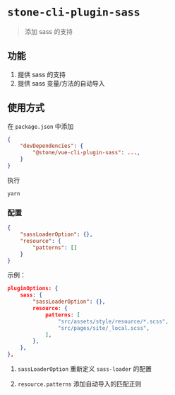 # `stone-cli-plugin-sass`

> 添加 sass 的支持

## 功能

1.  提供 sass 的支持
2.  提供 sass 变量/方法的自动导入

## 使用方式

在 `package.json` 中添加

```json
{
    "devDependencies": {
        "@stone/vue-cli-plugin-sass": ...,
    }
}
```

执行

```shell
yarn
```

### 配置

```json
{
    "sassLoaderOption": {},
    "resource": {
        "patterns": []
    }
}
```

示例：

```json
pluginOptions: {
    sass: {
        "sassLoaderOption": {},
        resource: {
            patterns: [
                "src/assets/style/resource/*.scss",
                "src/pages/site/_local.scss",
            ],
        },
    },
},
```

1.  `sassLoaderOption` 重新定义 `sass-loader` 的配置

2.  `resource.patterns` 添加自动导入的匹配正则
